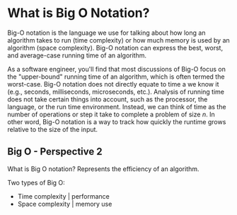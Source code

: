 # What is Big O Notation?

Big-O notation is the language we use for talking about how
long an algorithm takes to run (time complexity) or how much
memory is used by an algorithm (space complexity). Big-O
notation can express the best, worst, and average-case
running time of an algorithm.

As a software engineer, you'll find that most discussions
of Big-O focus on the "upper-bound" running time of an
algorithm, which is often termed the worst-case. Big-O
notation does not directly equate to time a we know it
(e.g., seconds, milliseconds, microseconds, etc.). Analysis
of running time does not take certain things into account,
such as the processor, the language, or the run time
environment. Instead, we can think of time as the number of
operations or step it take to complete a problem of size *n*.
In other word, Big-O notation is a way to track how quickly
the runtime grows relative to the size of the input.

## Big O - Perspective 2

What is Big O notation?
Represents the efficiency of an algorithm.

Two types of Big O:

* Time complexity | performance
* Space complexity | memory use

